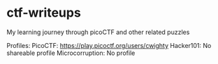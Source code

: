 # ctf-writeups
My learning journey through picoCTF and other related puzzles

Profiles:
  PicoCTF: https://play.picoctf.org/users/cwighty
  Hacker101: No shareable profile
  Microcorruption: No profile
